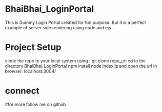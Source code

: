 # BhaiBhai_LoginPortal
This is Dummy Login Portal created for fun purpose. But it is a perfect example of server side rendering using node and ejs .

# Project Setup
clone the repo to your local system using : git clone repo_url
cd to the directory BhaiBhai_LoginPortal
npm install
node index.js
and open the url in browser: localhost:3004/

# connect
#for more follow me on github 
